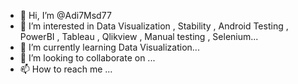 - 👋 Hi, I’m @Adi7Msd77
- 👀 I’m interested in Data Visualization , Stability , Android Testing , PowerBI , Tableau , Qlikview , Manual testing , Selenium...
- 🌱 I’m currently learning Data Visualization...
- 💞️ I’m looking to collaborate on ...
- 📫 How to reach me ...

<!---
Adi7Msd77/Adi7Msd77 is a ✨ special ✨ repository because its `README.md` (this file) appears on your GitHub profile.
You can click the Preview link to take a look at your changes.
--->
